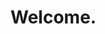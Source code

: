# Welcome.
<!--
**bwar25/bwar25** is a ✨ _special_ ✨ repository because its `README.md` (this file) appears on your GitHub profile.
-->
